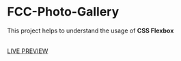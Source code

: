 # FCC-Photo-Gallery
This project helps to understand the usage of <strong>CSS Flexbox</strong><br><br>

[LIVE PREVIEW](https://nehanawar025.github.io/FCC-Photo-Gallery/)
